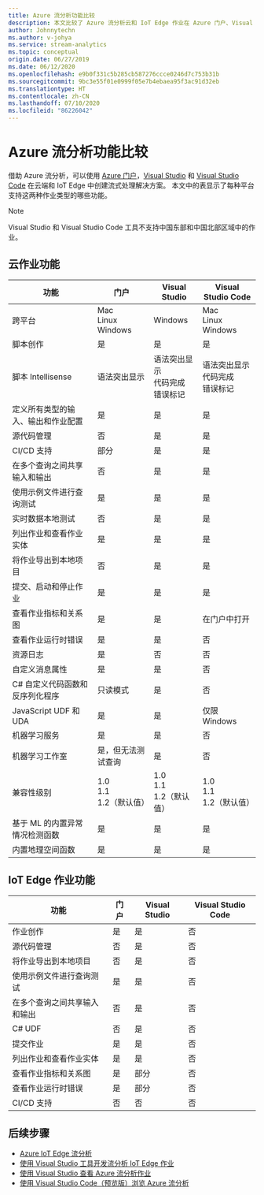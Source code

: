 ```yaml
---
title: Azure 流分析功能比较
description: 本文比较了 Azure 流分析云和 IoT Edge 作业在 Azure 门户、Visual Studio 和 Visual Studio Code 中支持的功能。
author: Johnnytechn
ms.author: v-johya
ms.service: stream-analytics
ms.topic: conceptual
origin.date: 06/27/2019
ms.date: 06/12/2020
ms.openlocfilehash: e9b0f331c5b285cb587276ccce0246d7c753b31b
ms.sourcegitcommit: 9bc3e55f01e0999f05e7b4ebaea95f3ac91d32eb
ms.translationtype: HT
ms.contentlocale: zh-CN
ms.lasthandoff: 07/10/2020
ms.locfileid: "86226042"
---
```

# <a name="azure-stream-analytics-feature-comparison"></a>Azure 流分析功能比较

借助 Azure 流分析，可以使用 [Azure 门户](stream-analytics-quick-create-portal.md)，[Visual Studio](stream-analytics-quick-create-vs.md) 和 [Visual Studio Code](quick-create-vs-code.md) 在云端和 IoT Edge 中创建流式处理解决方案。 本文中的表显示了每种平台支持这两种作业类型的哪些功能。

> [!NOTE]
> Visual Studio 和 Visual Studio Code 工具不支持中国东部和中国北部区域中的作业。

## <a name="cloud-job-features"></a>云作业功能


|功能  |门户  |Visual Studio  |Visual Studio Code  |
|---------|---------|---------|---------|
|跨平台     |Mac</br>Linux</br>Windows         |Windows        |Mac</br>Linux</br>Windows          |
|脚本创作     |是         |是         |是         |
|脚本 Intellisense     |语法突出显示         |语法突出显示</br>代码完成</br>错误标记         |语法突出显示</br>代码完成</br>错误标记         |
|定义所有类型的输入、输出和作业配置     |是         |是         |是         |
|源代码管理     |否         |是         |是         |
|CI/CD 支持     |部分         |是         |是         |
|在多个查询之间共享输入和输出     |否         |是         |是         |
|使用示例文件进行查询测试     |是         |是        |是         |
|实时数据本地测试     |否         |是       |是      |
|列出作业和查看作业实体     |是         |是        |是         |
|将作业导出到本地项目     |否         |是         |是         |
|提交、启动和停止作业     |是         |是         |是         |
|查看作业指标和关系图     |是         |是         |在门户中打开         |
|查看作业运行时错误     |是         |是         |否         |
|资源日志     |是         |否         |否         |
|自定义消息属性     |是         |是         |否       |
|C# 自定义代码函数和反序列化程序|只读模式|是|否|
|JavaScript UDF 和 UDA     |是         |是         |仅限 Windows         |
|机器学习服务     |是        |是         |否         |
|机器学习工作室     |是，但无法测试查询        |是 |否         |
|兼容性级别     |1.0</br>1.1</br>1.2（默认值）         |1.0</br>1.1</br>1.2（默认值）           |1.0</br>1.1</br>1.2（默认值）           |
|基于 ML 的内置异常情况检测函数     |是         |是         |是         |
|内置地理空间函数     |是         |是         |是         |



## <a name="iot-edge-job-features"></a>IoT Edge 作业功能

|功能  |门户  |Visual Studio  |Visual Studio Code  |
|---------|---------|---------|---------|
|作业创作     |是         |是         |否         |
|源代码管理     |否         |是         |否         |
|将作业导出到本地项目     |否         |是         |否         |
|使用示例文件进行查询测试     |是         |是         |否         |
|在多个查询之间共享输入和输出     |否         |是         |否         |
|C# UDF     |否         |是         |否         |
|提交作业     |是         |是         |否         |
|列出作业和查看作业实体     |是         |是         |否         |
|查看作业指标和关系图     |是         |部分         |否         |
|查看作业运行时错误     |是         |部分         |否         |
|CI/CD 支持     |否         |否         |否         |


## <a name="next-steps"></a>后续步骤

* [Azure IoT Edge 流分析](stream-analytics-edge.md)
* [使用 Visual Studio 工具开发流分析 IoT Edge 作业](stream-analytics-tools-for-visual-studio-edge-jobs.md)
* [使用 Visual Studio 查看 Azure 流分析作业](stream-analytics-vs-tools.md)
* [使用 Visual Studio Code（预览版）浏览 Azure 流分析](visual-studio-code-explore-jobs.md)



